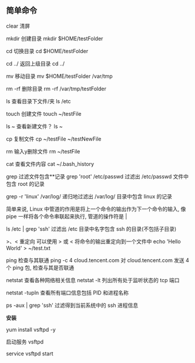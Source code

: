 ## 简单命令

clear		清屏

mkdir		创建目录			mkdir $HOME/testFolder

cd 			切换目录			cd $HOME/testFolder

cd ../ 		返回上级目录		cd ../

mv 			移动目录			mv $HOME/testFolder /var/tmp

rm -rf		删除目录			rm -rf /var/tmp/testFolder

ls			查看目录下文件/夹	ls /etc

touch		创建文件			touch ~/testFile

ls ~		查看新建文件？ 		ls ~

cp 			复制文件			cp ~/testFile ~/testNewFile

rm			输入y删除文件		rm ~/testFile

cat 		查看文件内容		cat ~/.bash\_history

grep 		过滤文件包含\*\*记录	grep 'root' /etc/passwd 	过滤出 /etc/passwd 文件中包含 root 的记录

grep -r 'linux' /var/log/		递归地过滤出 /var/log/ 目录中包含 linux 的记录

简单来说, Linux 中管道的作用是将上一个命令的输出作为下一个命令的输入, 像 pipe 一样将各个命令串联起来执行, 管道的操作符是 \|

ls /etc \| grep 'ssh'		过滤出 /etc 目录中名字包含 ssh 的目录\(不包括子目录\)

&gt;、&lt; 		重定向				可以使用 &gt; 或 &lt; 将命令的输出重定向到一个文件中		echo 'Hello World' &gt; ~/test.txt

ping		检查与其联通		ping -c 4 cloud.tencent.com 	对 cloud.tencent.com 发送 4 个 ping 包, 检查与其是否联通

netstat		查看各种网络相关信息	netstat -lt 列出所有处于监听状态的 tcp 端口

netstat -tupln	查看所有端口信息包括 PID 和进程名称

ps -aux \| grep 'ssh' 过滤得到当前系统中的 ssh 进程信息


**安装**


yum install vsftpd -y

启动服务 vsftpd

service vsftpd start




